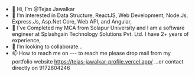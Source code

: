 - 👋 Hi, I’m @Tejas Jawalkar
- 👀 I’m interested in Data Structure, ReactJS, Web Development, Node.Js, Express.Js, Asp.Net Core, Web API, and Angular,
- 🌱 I've Completed my MCA from Solapur University and I am a software engineer at Splashgain Technology Solutions Pvt. Ltd. I have 2+ years of experience,
- 💞️ I’m looking to collaborate...
- 📫 How to reach me on --- to reach me please drop mail from my portfolio website https://tejas-jawalkar-profile.vercel.app/ ...or contact directly on 9172804246
<!---
TejasJawalkar/TejasJawalkar is a ✨ special ✨ repository because its `README.md` (this file) appears on your GitHub profile.
You can click the Preview link to take a look at your changes.
--->
